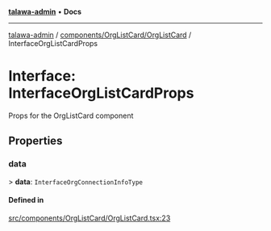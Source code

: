 [**talawa-admin**](../../../../README.md) • **Docs**

***

[talawa-admin](../../../../modules.md) / [components/OrgListCard/OrgListCard](../README.md) / InterfaceOrgListCardProps

# Interface: InterfaceOrgListCardProps

Props for the OrgListCard component

## Properties

### data

\> **data**: `InterfaceOrgConnectionInfoType`

#### Defined in

[src/components/OrgListCard/OrgListCard.tsx:23](https://github.com/PalisadoesFoundation/talawa-admin/blob/b465221425f3dcc638f77fbf5f1ccedb8e0dd082/src/components/OrgListCard/OrgListCard.tsx#L23)
